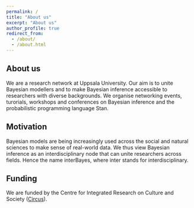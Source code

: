 ```yaml
---
permalink: /
title: "About us"
excerpt: "About us"
author_profile: true
redirect_from: 
  - /about/
  - /about.html
---
```


## About us
We are a research network at Uppsala University. Our aim is to unite Bayesian modellers and to make Bayesian inference accessible to researchers with diverse backgrounds. 
We organise networking events, turorials, workshops and conferences on Bayesian inference and the probabilistic programming language Stan.  

## Motivation
Bayesian models are being increasingly used across the social and natural sciences to make
sense of real-world data. We thus view Bayesian inference as an interdisciplinary node that can unite researchers across fields. Hence the name interBayes, where inter stands for interdisciplinary. 

## Funding
We are funded by the Centre for Integrated Research on Culture and Society (<a href="https://www.uu.se/centrum/circus">Circus</a>).  




